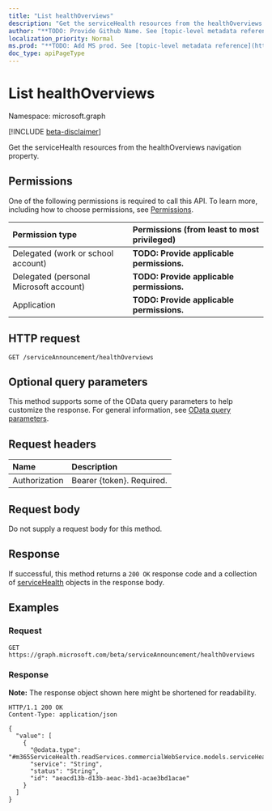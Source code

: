 ```yaml
---
title: "List healthOverviews"
description: "Get the serviceHealth resources from the healthOverviews navigation property."
author: "**TODO: Provide Github Name. See [topic-level metadata reference](https://msgo.azurewebsites.net/add/document/guidelines/metadata.html#topic-level-metadata)**"
localization_priority: Normal
ms.prod: "**TODO: Add MS prod. See [topic-level metadata reference](https://msgo.azurewebsites.net/add/document/guidelines/metadata.html#topic-level-metadata)**"
doc_type: apiPageType
---
```


# List healthOverviews
Namespace: microsoft.graph

[!INCLUDE [beta-disclaimer](../../includes/beta-disclaimer.md)]

Get the serviceHealth resources from the healthOverviews navigation property.

## Permissions
One of the following permissions is required to call this API. To learn more, including how to choose permissions, see [Permissions](/graph/permissions-reference).

|Permission type|Permissions (from least to most privileged)|
|:---|:---|
|Delegated (work or school account)|**TODO: Provide applicable permissions.**|
|Delegated (personal Microsoft account)|**TODO: Provide applicable permissions.**|
|Application|**TODO: Provide applicable permissions.**|

## HTTP request

<!-- {
  "blockType": "ignored"
}
-->
``` http
GET /serviceAnnouncement/healthOverviews
```

## Optional query parameters
This method supports some of the OData query parameters to help customize the response. For general information, see [OData query parameters](/graph/query-parameters).

## Request headers
|Name|Description|
|:---|:---|
|Authorization|Bearer {token}. Required.|

## Request body
Do not supply a request body for this method.

## Response

If successful, this method returns a `200 OK` response code and a collection of [serviceHealth](../resources/servicehealth.md) objects in the response body.

## Examples

### Request
<!-- {
  "blockType": "request",
  "name": "list_servicehealth"
}
-->
``` http
GET https://graph.microsoft.com/beta/serviceAnnouncement/healthOverviews
```


### Response
**Note:** The response object shown here might be shortened for readability.
<!-- {
  "blockType": "response",
  "truncated": true,
  "@odata.type": "Collection(m365ServiceHealth.readServices.commercialWebService.models.serviceHealth)"
}
-->
``` http
HTTP/1.1 200 OK
Content-Type: application/json

{
  "value": [
    {
      "@odata.type": "#m365ServiceHealth.readServices.commercialWebService.models.serviceHealth",
      "service": "String",
      "status": "String",
      "id": "aeacd13b-d13b-aeac-3bd1-acae3bd1acae"
    }
  ]
}
```

